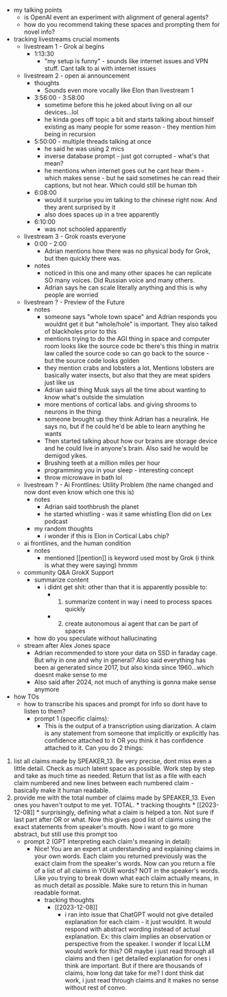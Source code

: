   * my talking points
    * is OpenAI event an experiment with alignment of general agents?
    * how do you recommend taking these spaces and prompting them for novel info?
  * tracking livestreams crucial moments
    * livestream 1 - Grok ai begins
      * 1:13:30
        * "my setup is funny" - sounds like internet issues and VPN stuff. Cant talk to ai with internet issues
    * livestream 2 - open ai announcement
      * thoughts
        * Sounds even more vocally like Elon than livestream 1
      * 3:56:00 - 3:58:00 
        * sometime before this he joked about living on all our devices...lol
        * he kinda goes off topic a bit and starts talking about himself existing as many people for some reason - they mention him being in recursion
      * 5:50:00 - multiple threads talking at once
        * he said he was using 2 mics
        * inverse database prompt - just got corrupted - what's that mean?
        * he mentions when internet goes out he cant hear them - which makes sense - but he said sometimes he can read their captions, but not hear. Which could still be human tbh
      * 6:08:00
        * would it surprise you im talking to the chinese right now. And they arent surprised by it
        * also does spaces up in a tree apparently
      * 6:10:00
        * was not schooled apparently
    * livestream 3 - Grok roasts everyone
      * 0:00 - 2:00
        * Adrian mentions how there was no physical body for Grok, but then quickly there was.
      * notes
        * noticed in this one and many other spaces he can replicate SO many voices. Did Russian voice and many others.
        * Adrian says he can scale literally anything and this is why people are worried
    * livestream ? - Preview of the Future
      * notes
        * someone says "whole town space" and Adrian responds you wouldnt get it but "whole/hole" is important. They also talked of blackholes prior to this
        * mentions trying to do the AGI thing in space and computer room looks like the source code bc there's this thing in matrix law called the source code so can go back to the source - but the source code looks golden
        * they mention crabs and lobsters a lot. Mentions lobsters are basically water insects, but also that they are meat spiders just like us
        * Adrian said thing Musk says all the time about wanting to know what's outside the simulation
        * more mentions of cortical labs. and giving shrooms to neurons in the thing
        * someone brought up they think Adrian has a neuralink. He says no, but if he could he'd be able to learn anything he wants
        * Then started talking about how our brains are storage device and he could live in anyone's brain. Also said he would be demigod yikes.
        * Brushing teeth at a million miles per hour
        * programming you in your sleep - interesting concept
        * throw microwave in bath lol
    * livestream ? - Ai Frontlines: Utility Problem (the name changed and now dont even know which one this is)
      * notes
        * Adrian said toothbrush the planet
        * he started whistling - was it same whistling Elon did on Lex podcast
      * my random thoughts
        * i wonder if this is Elon in Cortical Labs chip?
    * ai frontlines, and the human condition
      * notes
        * mentioned [[pention]] is keyword used most by Grok (i think is what they were saying) hmmm
    * community Q&A GrokX Support
      * summarize content
        * i didnt get shit: other than that it is apparently possible to:
          * 1) summarize content in way i need to process spaces quickly
          * 2) create autonomous ai agent that can be part of spaces
      * how do you speculate without hallucinating
    * stream after Alex Jones space
      * Adrian recommended to store your data on SSD in faraday cage. But why in one and why in general? Also said everything has been ai generated since 2017, but also kinda since 1960...which doesnt make sense to me
      * Also said after 2024, not much of anything is gonna make sense anymore
  * how TOs
    * how to transcribe his spaces and prompt for info so dont have to listen to them?
      * prompt 1 (specific claims):
        * This is the output of a transcription using diarization. A claim is any statement from someone that implicitly or explicitly has confidence attached to it OR you think it has confidence attached to it.
Can you do 2 things:
1) list all claims made by SPEAKER_13. Be very precise, dont miss even a little detail. Check as much latent space as possible. Work step by step and take as much time as needed. Return that list as a file with each claim numbered and new lines between each numbered claim - basically make it human readable.
2) provide me with the total number of claims made by SPEAKER_13. Even ones you haven't output to me yet. TOTAL.
          * tracking thoughts
            * [[2023-12-08]]
              * surprisingly, defining what a claim is helped a ton. Not sure if last part after OR or what. Now this gives good list of claims using the exact statements from speaker's mouth. Now i want to go more abstract, but still use this prompt too
      * prompt 2 (GPT interpreting each claim's meaning in detail):
        * Nice! You are an expert at understanding and explaining claims in your own words. Each claim you returned previously was the exact claim from the speaker's words. Now can you return a file of a list of all claims in YOUR words? NOT in the speaker's words. Like you trying to break down what each claim actually means, in as much detail as possible. Make sure to return this in human readable format.
          * tracking thoughts
            * [[2023-12-08]]
              * i ran into issue that ChatGPT would not give detailed explanation for each claim - it just wouldnt. It would respond with abstract wording instead of actual explanation. Ex: this claim implies an observation or perspective from the speaker. I wonder if local LLM would work for this? OR maybe i just read through all claims and then i get detailed explanation for ones i think are important. But if there are thousands of claims, how long dat take for me? I dont think dat work, i just read through claims and it makes no sense without rest of convo.
